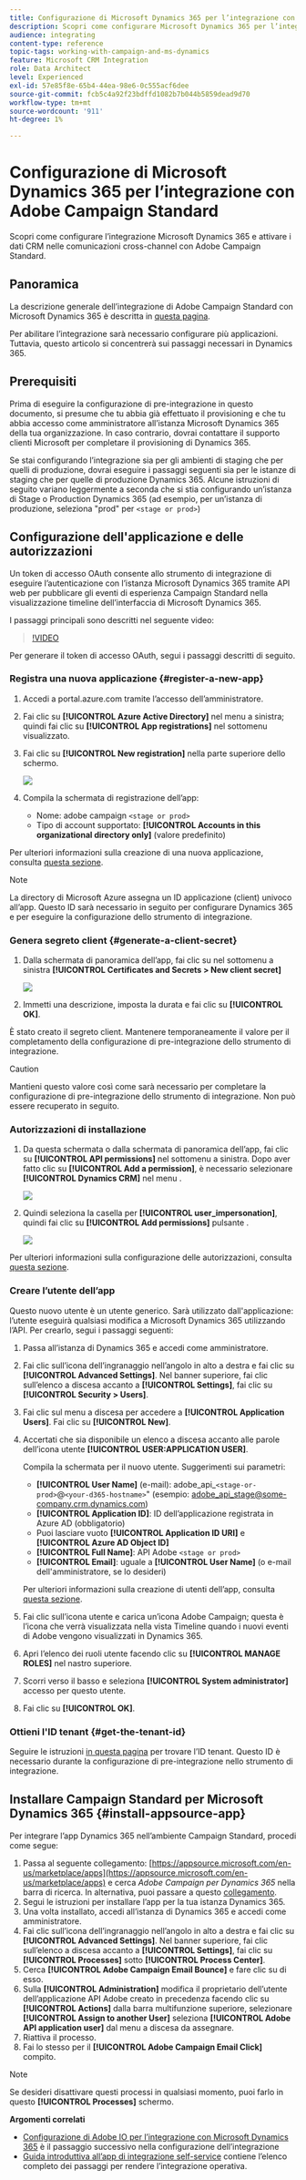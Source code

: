 ```yaml
---
title: Configurazione di Microsoft Dynamics 365 per l’integrazione con Campaign
description: Scopri come configurare Microsoft Dynamics 365 per l’integrazione con Campaign.
audience: integrating
content-type: reference
topic-tags: working-with-campaign-and-ms-dynamics
feature: Microsoft CRM Integration
role: Data Architect
level: Experienced
exl-id: 57e85f8e-65b4-44ea-98e6-0c555acf6dee
source-git-commit: fcb5c4a92f23bdffd1082b7b044b5859dead9d70
workflow-type: tm+mt
source-wordcount: '911'
ht-degree: 1%

---
```


# Configurazione di Microsoft Dynamics 365 per l’integrazione con Adobe Campaign Standard

Scopri come configurare l’integrazione Microsoft Dynamics 365 e attivare i dati CRM nelle comunicazioni cross-channel con Adobe Campaign Standard.

## Panoramica

La descrizione generale dell’integrazione di Adobe Campaign Standard con Microsoft Dynamics 365 è descritta in [questa pagina](../../integrating/using/d365-acs-get-started.md).

Per abilitare l’integrazione sarà necessario configurare più applicazioni. Tuttavia, questo articolo si concentrerà sui passaggi necessari in Dynamics 365.

## Prerequisiti

Prima di eseguire la configurazione di pre-integrazione in questo documento, si presume che tu abbia già effettuato il provisioning e che tu abbia accesso come amministratore all’istanza Microsoft Dynamics 365 della tua organizzazione.  In caso contrario, dovrai contattare il supporto clienti Microsoft per completare il provisioning di Dynamics 365.

Se stai configurando l’integrazione sia per gli ambienti di staging che per quelli di produzione, dovrai eseguire i passaggi seguenti sia per le istanze di staging che per quelle di produzione Dynamics 365. Alcune istruzioni di seguito variano leggermente a seconda che si stia configurando un’istanza di Stage o Production Dynamics 365 (ad esempio, per un’istanza di produzione, seleziona &quot;prod&quot; per `<stage or prod>`)

## Configurazione dell&#39;applicazione e delle autorizzazioni

Un token di accesso OAuth consente allo strumento di integrazione di eseguire l’autenticazione con l’istanza Microsoft Dynamics 365 tramite API web per pubblicare gli eventi di esperienza Campaign Standard nella visualizzazione timeline dell’interfaccia di Microsoft Dynamics 365.

I passaggi principali sono descritti nel seguente video:

>[!VIDEO](https://video.tv.adobe.com/v/27637)

Per generare il token di accesso OAuth, segui i passaggi descritti di seguito.

### Registra una nuova applicazione {#register-a-new-app}

1. Accedi a portal.azure.com tramite l’accesso dell’amministratore.

1. Fai clic su **[!UICONTROL Azure Active Directory]** nel menu a sinistra; quindi fai clic su **[!UICONTROL App registrations]** nel sottomenu visualizzato.

1. Fai clic su **[!UICONTROL New registration]** nella parte superiore dello schermo.

   ![](assets/do-not-localize/MSdynACSIntegration-7.png)

1. Compila la schermata di registrazione dell’app:

   * Nome: adobe campaign `<stage or prod>`
   * Tipo di account supportato: **[!UICONTROL Accounts in this organizational directory only]** (valore predefinito)

Per ulteriori informazioni sulla creazione di una nuova applicazione, consulta [questa sezione](https://docs.microsoft.com/en-us/azure/active-directory/develop/quickstart-register-app).

>[!NOTE]
>
>La directory di Microsoft Azure assegna un ID applicazione (client) univoco all’app. Questo ID sarà necessario in seguito per configurare Dynamics 365 e per eseguire la configurazione dello strumento di integrazione.

### Genera segreto client {#generate-a-client-secret}

1. Dalla schermata di panoramica dell’app, fai clic su nel sottomenu a sinistra **[!UICONTROL Certificates and Secrets > New client secret]**

   ![](assets/do-not-localize/MSdynACSIntegration-8.png)

1. Immetti una descrizione, imposta la durata e fai clic su **[!UICONTROL OK]**.

È stato creato il segreto client. Mantenere temporaneamente il valore per il completamento della configurazione di pre-integrazione dello strumento di integrazione.

>[!CAUTION]
>
>Mantieni questo valore così come sarà necessario per completare la configurazione di pre-integrazione dello strumento di integrazione. Non può essere recuperato in seguito.


### Autorizzazioni di installazione

1. Da questa schermata o dalla schermata di panoramica dell’app, fai clic su **[!UICONTROL API permissions]** nel sottomenu a sinistra.  Dopo aver fatto clic su **[!UICONTROL Add a permission]**, è necessario selezionare **[!UICONTROL Dynamics CRM]** nel menu .

   ![](assets/do-not-localize/MSdynACSIntegration-9.png)

1. Quindi seleziona la casella per **[!UICONTROL user_impersonation]**, quindi fai clic su **[!UICONTROL Add permissions]** pulsante .

   ![](assets/do-not-localize/MSdynACSIntegration-10.png)

Per ulteriori informazioni sulla configurazione delle autorizzazioni, consulta [questa sezione](https://docs.microsoft.com/en-us/azure/active-directory/develop/quickstart-configure-app-access-web-apis#add-permissions-to-access-web-apis).

### Creare l’utente dell’app

Questo nuovo utente è un utente generico. Sarà utilizzato dall&#39;applicazione: l’utente eseguirà qualsiasi modifica a Microsoft Dynamics 365 utilizzando l’API. Per crearlo, segui i passaggi seguenti:

1. Passa all’istanza di Dynamics 365 e accedi come amministratore.

1. Fai clic sull’icona dell’ingranaggio nell’angolo in alto a destra e fai clic su **[!UICONTROL Advanced Settings]**. Nel banner superiore, fai clic sull’elenco a discesa accanto a **[!UICONTROL Settings]**, fai clic su **[!UICONTROL Security > Users]**.

1. Fai clic sul menu a discesa per accedere a **[!UICONTROL Application Users]**. Fai clic su **[!UICONTROL New]**.

1. Accertati che sia disponibile un elenco a discesa accanto alle parole dell’icona utente **[!UICONTROL USER:APPLICATION USER]**.

   Compila la schermata per il nuovo utente.  Suggerimenti sui parametri:

   * **[!UICONTROL User Name]** (e-mail): adobe_api_`<stage-or-prod>`@`<your-d365-hostname>`&quot; (esempio: adobe_api_stage@some-company.crm.dynamics.com)
   * **[!UICONTROL Application ID]**: ID dell’applicazione registrata in Azure AD (obbligatorio)
   * Puoi lasciare vuoto **[!UICONTROL Application ID URI]** e **[!UICONTROL Azure AD Object ID]**
   * **[!UICONTROL Full Name]**: API Adobe `<stage or prod>`
   * **[!UICONTROL Email]**: uguale a **[!UICONTROL User Name]** (o e-mail dell&#39;amministratore, se lo desideri)

   Per ulteriori informazioni sulla creazione di utenti dell’app, consulta [questa sezione](https://docs.microsoft.com/en-gb/power-platform/admin/create-users-assign-online-security-roles#create-an-application-user).

1. Fai clic sull’icona utente e carica un’icona Adobe Campaign; questa è l’icona che verrà visualizzata nella vista Timeline quando i nuovi eventi di Adobe vengono visualizzati in Dynamics 365.

1. Apri l’elenco dei ruoli utente facendo clic su **[!UICONTROL MANAGE ROLES]** nel nastro superiore.

1. Scorri verso il basso e seleziona **[!UICONTROL System administrator]** accesso per questo utente.

1. Fai clic su **[!UICONTROL OK]**.

### Ottieni l&#39;ID tenant {#get-the-tenant-id}

Seguire le istruzioni [in questa pagina](https://docs.microsoft.com/en-us/onedrive/find-your-office-365-tenant-id) per trovare l’ID tenant.  Questo ID è necessario durante la configurazione di pre-integrazione nello strumento di integrazione.

## Installare Campaign Standard per Microsoft Dynamics 365 {#install-appsource-app}

Per integrare l’app Dynamics 365 nell’ambiente Campaign Standard, procedi come segue:

1. Passa al seguente collegamento: [https://appsource.microsoft.com/en-us/marketplace/apps](https://appsource.microsoft.com/en-us/marketplace/apps) e cerca _Adobe Campaign per Dynamics 365_ nella barra di ricerca.
In alternativa, puoi passare a questo [collegamento](https://appsource.microsoft.com/en-us/product/dynamics-365/adobecampaign.re4snj-a4n7-5t6y-a14br-d5d1b?flightCodes=adobesignhide&amp;tab=Overview).
1. Segui le istruzioni per installare l’app per la tua istanza Dynamics 365.
1. Una volta installato, accedi all’istanza di Dynamics 365 e accedi come amministratore.
1. Fai clic sull’icona dell’ingranaggio nell’angolo in alto a destra e fai clic su **[!UICONTROL Advanced Settings]**. Nel banner superiore, fai clic sull’elenco a discesa accanto a **[!UICONTROL Settings]**, fai clic su **[!UICONTROL Processes]** sotto **[!UICONTROL Process Center]**.
1. Cerca **[!UICONTROL Adobe Campaign Email Bounce]** e fare clic su di esso.
1. Sulla **[!UICONTROL Administration]** modifica il proprietario dell’utente dell’applicazione API Adobe creato in precedenza facendo clic su **[!UICONTROL Actions]** dalla barra multifunzione superiore, selezionare **[!UICONTROL Assign to another User]** seleziona **[!UICONTROL Adobe API application user]** dal menu a discesa da assegnare.
1. Riattiva il processo.
1. Fai lo stesso per il **[!UICONTROL Adobe Campaign Email Click]** compito.

>[!NOTE]
>
>Se desideri disattivare questi processi in qualsiasi momento, puoi farlo in questo **[!UICONTROL Processes]** schermo.

**Argomenti correlati**

* [Configurazione di Adobe IO per l’integrazione con Microsoft Dynamics 365](../../integrating/using/d365-acs-configure-adobe-io.md) è il passaggio successivo nella configurazione dell’integrazione
* [Guida introduttiva all’app di integrazione self-service](../../integrating/using/d365-acs-self-service-app-quick-start-guide.md) contiene l’elenco completo dei passaggi per rendere l’integrazione operativa.

